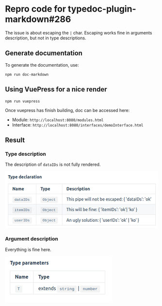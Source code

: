 # Repro code for typedoc-plugin-markdown#286

The issue is about escaping the `|` char.
Escaping works fine in arguments description, but not in type descriptions.


## Generate documentation
To generate the documentation, use:
```
npm run doc-markdown
```

## Using VuePress for a nice render
```
npm run vuepress
```

Once vuepress has finish building, doc can be accessed here:
- Module: `http://localhost:8080/modules.html`
- Interface: `http://localhost:8080/interfaces/demoInterface.html`


## Result

### Type description
The description of `dataIDs` is not fully rendered.

![img.png](img.png)



### Argument description
Everything is fine here.

![img_1.png](img_1.png)
